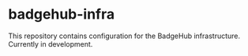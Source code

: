 # badgehub-infra

This repository contains configuration for the BadgeHub infrastructure. Currently in development.